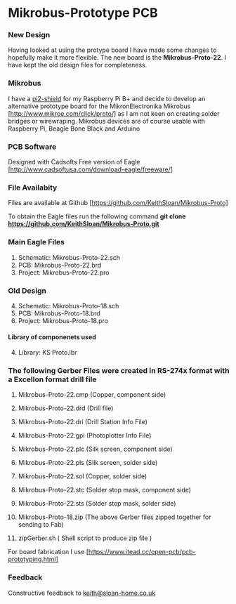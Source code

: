 # Mikrobus-Prototype PCB
### New Design 
Having looked at using the protype board I have made some changes to hopefully make it more flexible. The new board is the **Mikrobus-Proto-22**. 
I have kept the old design files for completeness.
### Mikrobus
I have a [pi2-shield](http://www.mikroe.com/click/pi2-shield/) for my Raspberry Pi B+
and decide to develop an alternative prototype board for the MikronElectronika Mikrobus [http://www.mikroe.com/click/proto/]
as I am not keen on creating solder bridges or wirewraping.
Mikrobus devices are of course usable with Raspberry Pi, Beagle Bone Black and Arduino
### PCB Software
Designed with Cadsofts Free version of Eagle [http://www.cadsoftusa.com/download-eagle/freeware/]
### File Availabity
Files are available at Github [https://github.com/KeithSloan/Mikrobus-Proto]

To obtain the Eagle files run the following command
**git clone https://github.com/KeithSloan/Mikrobus-Proto.git**
### Main Eagle Files
1. Schematic: Mikrobus-Proto-22.sch
2. PCB:       Mikrobus-Proto-22.brd
3. Project:   Mikrobus-Proto-22.pro

### Old Design
4. Schematic: Mikrobus-Proto-18.sch
5. PCB:       Mikrobus-Proto-18.brd
6. Project:   Mikrobus-Proto-18.pro

#### Library of componenets used
4. Library:  KS Proto.lbr

### The following Gerber Files were created in RS-274x format with a Excellon format drill file
1. Mikrobus-Proto-22.cmp (Copper, component side)
2. Mikrobus-Proto-22.drd (Drill file)
3. Mikrobus-Proto-22.dri (Drill Station Info File) 
4. Mikrobus-Proto-22.gpi (Photoplotter Info File)
5. Mikrobus-Proto-22.plc (Silk screen, component side)
6. Mikrobus-Proto-22.pls (Silk screen, solder side)
7. Mikrobus-Proto-22.sol (Copper, solder side)
8. Mikrobus-Proto-22.stc (Solder stop mask, component side)
9. Mikrobus-Proto-22.sts (Solder stop mask, solder side)

10. Mikrobus-Proto-18.zip (The above Gerber files zipped together for sending to Fab)
11. zipGerber.sh ( Shell script to produce zip file )

For board fabrication I use [https://www.itead.cc/open-pcb/pcb-prototyping.html]

  
### Feedback
Constructive feedback to keith@sloan-home.co.uk

